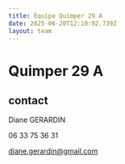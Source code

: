 ```yaml
---
title: Équipe Quimper 29 A
date: 2025-06-20T12:19:02.739Z
layout: team
---
```


# Quimper 29 A



## contact 

Diane GERARDIN

06 33 75 36 31

diane.gerardin@gmail.com

